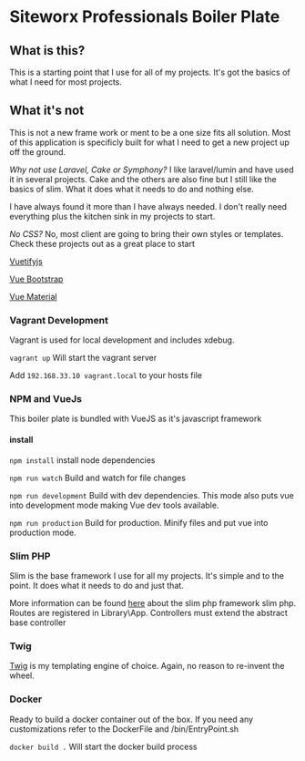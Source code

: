 # Siteworx Professionals Boiler Plate

## What is this?

This is a starting point that I use for all of my projects.  It's got the basics of what I need for most projects.

## What it's not

This is not a new frame work or ment to be a one size fits all solution.  Most of this application is specificly built for what I need to get a new project up off the ground. 

*Why not use Laravel, Cake or Symphony?*
I like laravel/lumin and have used it in several projects.  Cake and the others are also fine but I still like the basics of slim. What it does what it needs to do and nothing else. 

I have always found it more than I have always needed.  I don't really need everything plus the kitchen sink in my projects to start. 

*No CSS?*
No, most client are going to bring their own styles or templates.  Check these projects out as a great place to start

[Vuetifyjs](https://vuetifyjs.com/en/)

[Vue Bootstrap](https://bootstrap-vue.js.org/)

[Vue Material](https://vuematerial.io/)

### Vagrant Development
Vagrant is used for local development and includes xdebug.  

```vagrant up``` Will start the vagrant server

Add ```192.168.33.10 vagrant.local``` to your hosts file

### NPM and VueJs

This boiler plate is bundled with VueJS as it's javascript framework

#### install
``npm install`` install node dependencies 

``npm run watch`` Build and watch for file changes

``npm run development`` Build with dev dependencies.  This mode also puts vue into development mode
making Vue dev tools available.

``npm run production`` Build for production. Minify files and put vue into production mode.

### Slim PHP

Slim is the base framework I use for all my projects.  It's simple and to the point.  It does what it needs to do and just that. 

More information can be found [here](http://www.slimframework.com/) about the slim php framework slim php.  Routes are registered in Library\App.  Controllers must extend the 
abstract base controller

### Twig

[Twig](https://twig.symfony.com/) is my templating engine of choice.  Again, no reason to re-invent the wheel. 

### Docker 

Ready to build a docker container out of the box.
If you need any customizations refer to the DockerFile and /bin/EntryPoint.sh

`docker build .` Will start the docker build process
